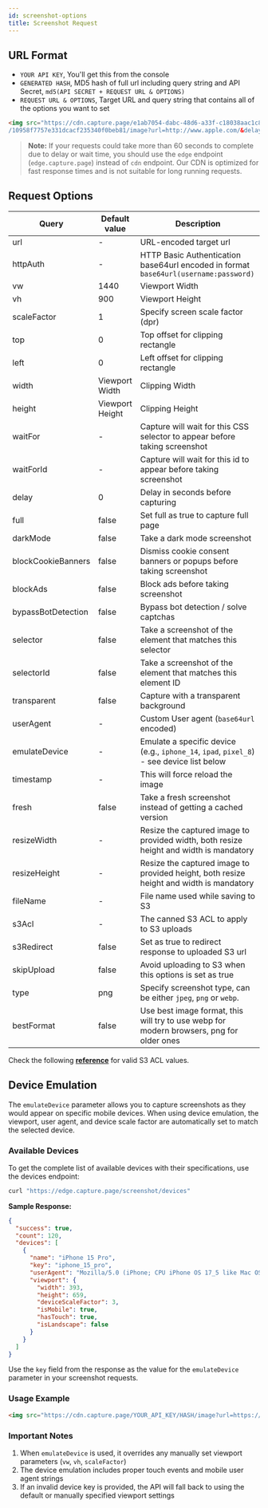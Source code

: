 ```yaml
---
id: screenshot-options
title: Screenshot Request
---
```


## URL Format

- `YOUR API KEY`, You'll get this from the console
- `GENERATED HASH`, MD5 hash of full url including query string and API Secret, `md5(API SECRET + REQUEST URL & OPTIONS)`
- `REQUEST URL & OPTIONS`, Target URL and query string that contains all of the options you want to set

```html
<img src="https://cdn.capture.page/e1ab7054-dabc-48d6-a33f-c18038aac1c8
/10958f7757e331dcacf235340f0beb81/image?url=http://www.apple.com/&delay=2">
```

> **Note:**
> If your requests could take more than 60 seconds to complete due to delay or wait time, you should use the `edge` endpoint  (`edge.capture.page`) instead of `cdn` endpoint. Our CDN is optimized for fast response times and is not suitable for long running requests.

## Request Options

| Query        	        | Default value   	| Description                                                                             	|
|--------------	        |-----------------	|-----------------------------------------------------------------------------------------	|
| url          	        | -               	| URL-encoded target url                                                                  	|
| httpAuth           	| -               	| HTTP Basic Authentication base64url encoded in format `base64url(username:password)`      |
| vw           	        | 1440            	| Viewport Width                                                                          	|
| vh           	        | 900             	| Viewport Height                                                                         	|
| scaleFactor  	        | 1               	| Specify screen scale factor (dpr)                                                       	|
| top          	        | 0               	| Top offset for clipping rectangle                                                       	|
| left         	        | 0               	| Left offset for clipping rectangle                                                      	|
| width        	        | Viewport Width  	| Clipping Width                                                                          	|
| height       	        | Viewport Height 	| Clipping Height                                                                         	|
| waitFor      	        | -               	| Capture will wait for this CSS selector to appear before taking screenshot              	|
| waitForId    	        | -               	| Capture will wait for this id to appear before taking screenshot                        	|
| delay        	        | 0               	| Delay in seconds before capturing                                                       	|
| full         	        | false           	| Set full as true to capture full page                                                   	|
| darkMode              | false             | Take a dark mode screenshot                                                               |
| blockCookieBanners    | false             | Dismiss cookie consent banners or popups before taking screenshot                         |
| blockAds              | false             | Block ads before taking screenshot                                                      |
| bypassBotDetection    | false             | Bypass bot detection / solve captchas                                                     |
| selector              | false           	| Take a screenshot of the element that matches this selector                               |
| selectorId            | false           	| Take a screenshot of the element that matches this element ID                             |
| transparent  	        | false           	| Capture with a transparent background                                                   	|
| userAgent    	        | -               	| Custom User agent (`base64url` encoded)                                         	        |
| emulateDevice         | -               	| Emulate a specific device (e.g., `iphone_14`, `ipad`, `pixel_8`) - see device list below	|
| timestamp    	        | -               	| This will force reload the image                                                        	|
| fresh        	        | false           	| Take a fresh screenshot instead of getting a cached version                             	|
| resizeWidth  	        | -               	| Resize the captured image to provided width, both resize height and width is mandatory  	|
| resizeHeight 	        | -               	| Resize the captured image to provided height, both resize height and width is mandatory 	|
| fileName     	        | -               	| File name used while saving to S3                                                       	|
| s3Acl	       	        | -               	| The canned S3 ACL to apply to S3 uploads                                                	|
| s3Redirect   	        | false           	| Set as true to redirect response to uploaded S3 url                                     	|
| skipUpload   	        | false           	| Avoid uploading to S3 when this options is set as true                                   	|
| type         	        | png              	| Specify screenshot type, can be either `jpeg`, `png` or `webp`.                           |
| bestFormat         	| false           	| Use best image format, this will try to use webp for modern browsers, png for older ones  |

Check the following [**reference**](https://docs.aws.amazon.com/AWSJavaScriptSDK/latest/AWS/S3.html#putObject-property) for valid S3 ACL values.

## Device Emulation

The `emulateDevice` parameter allows you to capture screenshots as they would appear on specific mobile devices. When using device emulation, the viewport, user agent, and device scale factor are automatically set to match the selected device.

### Available Devices

To get the complete list of available devices with their specifications, use the devices endpoint:

```bash
curl "https://edge.capture.page/screenshot/devices"
```

**Sample Response:**
```json
{
  "success": true,
  "count": 120,
  "devices": [
    {
      "name": "iPhone 15 Pro",
      "key": "iphone_15_pro",
      "userAgent": "Mozilla/5.0 (iPhone; CPU iPhone OS 17_5 like Mac OS X) AppleWebKit/605.1.15 (KHTML, like Gecko) Version/17.5 Mobile/15E148 Safari/604.1",
      "viewport": {
        "width": 393,
        "height": 659,
        "deviceScaleFactor": 3,
        "isMobile": true,
        "hasTouch": true,
        "isLandscape": false
      }
    }
  ]
}
```

Use the `key` field from the response as the value for the `emulateDevice` parameter in your screenshot requests.

### Usage Example

```html
<img src="https://cdn.capture.page/YOUR_API_KEY/HASH/image?url=https://example.com&emulateDevice=iphone_15_pro">
```

### Important Notes

1. When `emulateDevice` is used, it overrides any manually set viewport parameters (`vw`, `vh`, `scaleFactor`)
2. The device emulation includes proper touch events and mobile user agent strings
3. If an invalid device key is provided, the API will fall back to using the default or manually specified viewport settings

